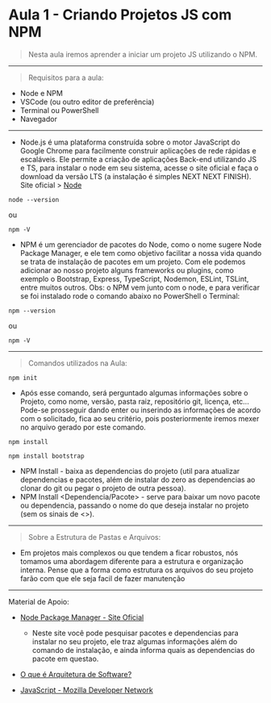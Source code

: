 # Aula 1 - Criando Projetos JS com NPM

> Nesta aula iremos aprender a iniciar um projeto JS utilizando o NPM. 

_______________

> Requisitos para a aula:

- Node e NPM
- VSCode (ou outro editor de preferência)
- Terminal ou PowerShell
- Navegador

_______________

- Node.js é uma plataforma construída sobre o motor JavaScript do Google Chrome para facilmente construir aplicações de rede rápidas e escaláveis. Ele permite a criação de aplicações Back-end utilizando JS e TS, para instalar o node em seu sistema, acesse o site oficial e faça o download da versão LTS (a instalação é simples NEXT NEXT FINISH). Site oficial > [Node](http://nodejs.org)


```
node --version
```
ou

```
npm -V
```

- NPM é um gerenciador de pacotes do Node, como o nome sugere Node Package Manager, e ele tem como objetivo facilitar a nossa vida quando se trata de instalação de pacotes em um projeto. Com ele podemos adicionar ao nosso projeto alguns frameworks ou plugins, como exemplo o Bootstrap, Express, TypeScript, Nodemon, ESLint, TSLint, entre muitos outros. Obs: o NPM vem junto com o node, e para verificar se foi instalado rode o comando abaixo no PowerShell o Terminal:

```
npm --version
```
ou

```
npm -V
```
_______________
> Comandos utilizados na Aula:

```
npm init
```

- Após esse comando, será perguntado algumas informações sobre o Projeto, como nome, versão, pasta raiz, repositório git, licença, etc... Pode-se prosseguir dando enter ou inserindo as informações de acordo com o solicitado, fica ao seu critério, pois posteriormente iremos mexer no arquivo gerado por este comando.

```
npm install

npm install bootstrap
```

- NPM Install - baixa as dependencias do projeto (util para atualizar dependencias e pacotes, além de instalar do zero as dependencias ao clonar do git ou pegar o projeto de outra pessoa).
- NPM Install <Dependencia/Pacote> - serve para baixar um novo pacote ou dependencia, passando o nome do que deseja instalar no projeto (sem os sinais de <>).
_________________________
> Sobre a Estrutura de Pastas e Arquivos:

- Em projetos mais complexos ou que tendem a ficar robustos, nós tomamos uma abordagem diferente para a estrutura e organização interna. Pense que a forma como estrutura os arquivos do seu projeto farão com que ele seja facil de fazer manutenção
_________________________
Material de Apoio:

- [Node Package Manager - Site Oficial](https://www.npmjs.com/)
  - Neste site você pode pesquisar pacotes e dependencias para instalar no seu projeto, ele traz algumas informações além do comando de instalação, e ainda informa quais as dependencias do pacote em questao.

- [O que é Arquitetura de Software?](https://msdn.microsoft.com/pt-br/hh144976.aspx)
- [JavaScript - Mozilla Developer Network](https://developer.mozilla.org/pt-BR/docs/Web/JavaScript)